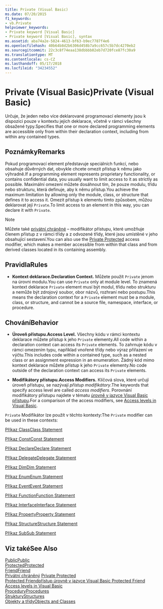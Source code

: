 ```yaml
---
title: Private (Visual Basic)
ms.date: 07/20/2015
f1_keywords:
- vb.Private
helpviewer_keywords:
- Private keyword [Visual Basic]
- Private keyword [Visual Basic], syntax
ms.assetid: aba74a2e-5824-4613-bf63-b9ec7787f4e6
ms.openlocfilehash: 40b64b8d2b6306d458b7a9cc657c5b7dc4270eb2
ms.sourcegitcommit: 22c3c8f74eaa138dbbbb02eb7d720fce87fc30a9
ms.translationtype: MT
ms.contentlocale: cs-CZ
ms.lasthandoff: 05/17/2018
ms.locfileid: "34234552"
---
```

# <a name="private-visual-basic"></a><span data-ttu-id="979a7-102">Private (Visual Basic)</span><span class="sxs-lookup"><span data-stu-id="979a7-102">Private (Visual Basic)</span></span>
<span data-ttu-id="979a7-103">Určuje, že jeden nebo více deklarované programovací elementy jsou k dispozici pouze v kontextu jejich deklarace, včetně v rámci všechny obsažené typy.</span><span class="sxs-lookup"><span data-stu-id="979a7-103">Specifies that one or more declared programming elements are accessible only from within their declaration context, including from within any contained types.</span></span>  
  
## <a name="remarks"></a><span data-ttu-id="979a7-104">Poznámky</span><span class="sxs-lookup"><span data-stu-id="979a7-104">Remarks</span></span>  
 <span data-ttu-id="979a7-105">Pokud programovací element představuje speciálních funkcí, nebo obsahuje důvěrných dat, obvykle chcete omezit přístup k němu jako výhradně.</span><span class="sxs-lookup"><span data-stu-id="979a7-105">If a programming element represents proprietary functionality, or contains confidential data, you usually want to limit access to it as strictly as possible.</span></span> <span data-ttu-id="979a7-106">Maximální omezení můžete dosáhnout tím, že pouze modulu, třídu nebo strukturu, která definuje, aby k němu přístup.</span><span class="sxs-lookup"><span data-stu-id="979a7-106">You achieve the maximum limitation by allowing only the module, class, or structure that defines it to access it.</span></span> <span data-ttu-id="979a7-107">Omezit přístup k elementu tímto způsobem, můžou deklarovat její `Private`.</span><span class="sxs-lookup"><span data-stu-id="979a7-107">To limit access to an element in this way, you can declare it with `Private`.</span></span>  

> [!NOTE]
> <span data-ttu-id="979a7-108">Můžete také [privátní chráněné](private-protected.md) – modifikátor přístupu, které umožňuje členem přístup z v rámci třídy a z odvozené třídy, které jsou umístěné v jeho obsahující sestavení.</span><span class="sxs-lookup"><span data-stu-id="979a7-108">You can also use the [Private Protected](private-protected.md) access modifier, which makes a member accessible from within that class and from derived classes located in its containing assembly.</span></span>

## <a name="rules"></a><span data-ttu-id="979a7-109">Pravidla</span><span class="sxs-lookup"><span data-stu-id="979a7-109">Rules</span></span>  

-   <span data-ttu-id="979a7-110">**Kontext deklarace.**</span><span class="sxs-lookup"><span data-stu-id="979a7-110">**Declaration Context.**</span></span> <span data-ttu-id="979a7-111">Můžete použít `Private` jenom na úrovni modulu.</span><span class="sxs-lookup"><span data-stu-id="979a7-111">You can use `Private` only at module level.</span></span> <span data-ttu-id="979a7-112">To znamená kontext deklarace `Private` element musí být modul, třídu nebo strukturu a nemůže být zdrojový soubor, obor názvů, rozhraní nebo postupu.</span><span class="sxs-lookup"><span data-stu-id="979a7-112">This means the declaration context for a `Private` element must be a module, class, or structure, and cannot be a source file, namespace, interface, or procedure.</span></span>  
  
## <a name="behavior"></a><span data-ttu-id="979a7-113">Chování</span><span class="sxs-lookup"><span data-stu-id="979a7-113">Behavior</span></span>  
  
-   <span data-ttu-id="979a7-114">**Úroveň přístupu.**</span><span class="sxs-lookup"><span data-stu-id="979a7-114">**Access Level.**</span></span> <span data-ttu-id="979a7-115">Všechny kódu v rámci kontextu deklarace můžete přístup k jeho `Private` elementy.</span><span class="sxs-lookup"><span data-stu-id="979a7-115">All code within a declaration context can access its `Private` elements.</span></span> <span data-ttu-id="979a7-116">To zahrnuje kódu v rámci omezením typu, například vnořené třídy nebo výraz přiřazení ve výčtu.</span><span class="sxs-lookup"><span data-stu-id="979a7-116">This includes code within a contained type, such as a nested class or an assignment expression in an enumeration.</span></span> <span data-ttu-id="979a7-117">Žádný kód mimo kontext deklarace můžete přístup k jeho `Private` elementy.</span><span class="sxs-lookup"><span data-stu-id="979a7-117">No code outside of the declaration context can access its `Private` elements.</span></span>  
  
-   <span data-ttu-id="979a7-118">**Modifikátory přístupu.**</span><span class="sxs-lookup"><span data-stu-id="979a7-118">**Access Modifiers.**</span></span> <span data-ttu-id="979a7-119">Klíčová slova, které určují úroveň přístupu, se nazývají *přístup modifikátory*.</span><span class="sxs-lookup"><span data-stu-id="979a7-119">The keywords that specify access level are called *access modifiers*.</span></span> <span data-ttu-id="979a7-120">Porovnání modifikátory přístupu najdete v tématu [úrovně v jazyce Visual Basic přístupu](../../../visual-basic/programming-guide/language-features/declared-elements/access-levels.md).</span><span class="sxs-lookup"><span data-stu-id="979a7-120">For a comparison of the access modifiers, see [Access levels in Visual Basic](../../../visual-basic/programming-guide/language-features/declared-elements/access-levels.md).</span></span>  
  
 <span data-ttu-id="979a7-121">`Private` Modifikátor lze použít v těchto kontexty:</span><span class="sxs-lookup"><span data-stu-id="979a7-121">The `Private` modifier can be used in these contexts:</span></span>  
  
 [<span data-ttu-id="979a7-122">Příkaz Class</span><span class="sxs-lookup"><span data-stu-id="979a7-122">Class Statement</span></span>](../../../visual-basic/language-reference/statements/class-statement.md)  
  
 [<span data-ttu-id="979a7-123">Příkaz Const</span><span class="sxs-lookup"><span data-stu-id="979a7-123">Const Statement</span></span>](../../../visual-basic/language-reference/statements/const-statement.md)  
  
 [<span data-ttu-id="979a7-124">Příkaz Declare</span><span class="sxs-lookup"><span data-stu-id="979a7-124">Declare Statement</span></span>](../../../visual-basic/language-reference/statements/declare-statement.md)  
  
 [<span data-ttu-id="979a7-125">Příkaz Delegate</span><span class="sxs-lookup"><span data-stu-id="979a7-125">Delegate Statement</span></span>](../../../visual-basic/language-reference/statements/delegate-statement.md)  
  
 [<span data-ttu-id="979a7-126">Příkaz Dim</span><span class="sxs-lookup"><span data-stu-id="979a7-126">Dim Statement</span></span>](../../../visual-basic/language-reference/statements/dim-statement.md)  
  
 [<span data-ttu-id="979a7-127">Příkaz Enum</span><span class="sxs-lookup"><span data-stu-id="979a7-127">Enum Statement</span></span>](../../../visual-basic/language-reference/statements/enum-statement.md)  
  
 [<span data-ttu-id="979a7-128">Příkaz Event</span><span class="sxs-lookup"><span data-stu-id="979a7-128">Event Statement</span></span>](../../../visual-basic/language-reference/statements/event-statement.md)  
  
 [<span data-ttu-id="979a7-129">Příkaz Function</span><span class="sxs-lookup"><span data-stu-id="979a7-129">Function Statement</span></span>](../../../visual-basic/language-reference/statements/function-statement.md)  
  
 [<span data-ttu-id="979a7-130">Příkaz Interface</span><span class="sxs-lookup"><span data-stu-id="979a7-130">Interface Statement</span></span>](../../../visual-basic/language-reference/statements/interface-statement.md)  
  
 [<span data-ttu-id="979a7-131">Příkaz Property</span><span class="sxs-lookup"><span data-stu-id="979a7-131">Property Statement</span></span>](../../../visual-basic/language-reference/statements/property-statement.md)  
  
 [<span data-ttu-id="979a7-132">Příkaz Structure</span><span class="sxs-lookup"><span data-stu-id="979a7-132">Structure Statement</span></span>](../../../visual-basic/language-reference/statements/structure-statement.md)  
  
 [<span data-ttu-id="979a7-133">Příkaz Sub</span><span class="sxs-lookup"><span data-stu-id="979a7-133">Sub Statement</span></span>](../../../visual-basic/language-reference/statements/sub-statement.md)  
  
## <a name="see-also"></a><span data-ttu-id="979a7-134">Viz také</span><span class="sxs-lookup"><span data-stu-id="979a7-134">See Also</span></span>  
 [<span data-ttu-id="979a7-135">Public</span><span class="sxs-lookup"><span data-stu-id="979a7-135">Public</span></span>](../../../visual-basic/language-reference/modifiers/public.md)  
 [<span data-ttu-id="979a7-136">Protected</span><span class="sxs-lookup"><span data-stu-id="979a7-136">Protected</span></span>](../../../visual-basic/language-reference/modifiers/protected.md)  
 [<span data-ttu-id="979a7-137">Friend</span><span class="sxs-lookup"><span data-stu-id="979a7-137">Friend</span></span>](../../../visual-basic/language-reference/modifiers/friend.md)  
 <span data-ttu-id="979a7-138">[Privátní chráněný](./private-protected.md) </span><span class="sxs-lookup"><span data-stu-id="979a7-138">[Private Protected](./private-protected.md) </span></span>  
 <span data-ttu-id="979a7-139">[Protected Friend](./protected-friend.md)[přístup úrovně v jazyce Visual Basic    ](../../../visual-basic/programming-guide/language-features/declared-elements/access-levels.md)</span><span class="sxs-lookup"><span data-stu-id="979a7-139">[Protected Friend](./protected-friend.md)    [Access levels in Visual Basic](../../../visual-basic/programming-guide/language-features/declared-elements/access-levels.md)</span></span>  
 [<span data-ttu-id="979a7-140">Procedury</span><span class="sxs-lookup"><span data-stu-id="979a7-140">Procedures</span></span>](../../../visual-basic/programming-guide/language-features/procedures/index.md)  
 [<span data-ttu-id="979a7-141">Struktury</span><span class="sxs-lookup"><span data-stu-id="979a7-141">Structures</span></span>](../../../visual-basic/programming-guide/language-features/data-types/structures.md)  
 [<span data-ttu-id="979a7-142">Objekty a třídy</span><span class="sxs-lookup"><span data-stu-id="979a7-142">Objects and Classes</span></span>](../../../visual-basic/programming-guide/language-features/objects-and-classes/index.md)
